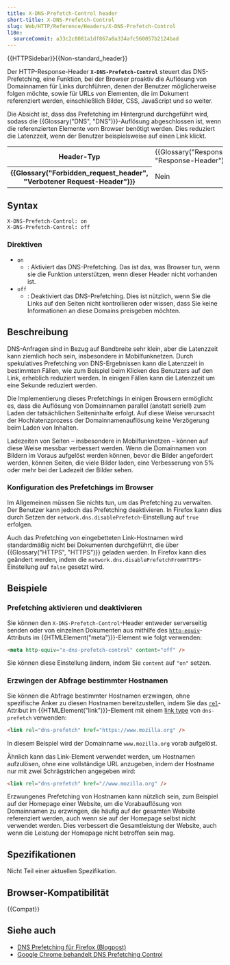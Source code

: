 ```yaml
---
title: X-DNS-Prefetch-Control header
short-title: X-DNS-Prefetch-Control
slug: Web/HTTP/Reference/Headers/X-DNS-Prefetch-Control
l10n:
  sourceCommit: a33c2c8081a1df867a0a334afc560057b2124bad
---
```


{{HTTPSidebar}}{{Non-standard_header}}

Der HTTP-Response-Header **`X-DNS-Prefetch-Control`** steuert das DNS-Prefetching, eine Funktion, bei der Browser proaktiv die Auflösung von Domainnamen für Links durchführen, denen der Benutzer möglicherweise folgen möchte, sowie für URLs von Elementen, die im Dokument referenziert werden, einschließlich Bilder, CSS, JavaScript und so weiter.

Die Absicht ist, dass das Prefetching im Hintergrund durchgeführt wird, sodass die {{Glossary("DNS", "DNS")}}-Auflösung abgeschlossen ist, wenn die referenzierten Elemente vom Browser benötigt werden.
Dies reduziert die Latenzzeit, wenn der Benutzer beispielsweise auf einen Link klickt.

<table class="properties">
  <tbody>
    <tr>
      <th scope="row">Header-Typ</th>
      <td>{{Glossary("Response_header", "Response-Header")}}</td>
    </tr>
    <tr>
      <th scope="row">{{Glossary("Forbidden_request_header", "Verbotener Request-Header")}}</th>
      <td>Nein</td>
    </tr>
  </tbody>
</table>

## Syntax

```http
X-DNS-Prefetch-Control: on
X-DNS-Prefetch-Control: off
```

### Direktiven

- `on`
  - : Aktiviert das DNS-Prefetching. Das ist das, was Browser tun, wenn sie die Funktion unterstützen, wenn dieser Header nicht vorhanden ist.
- `off`
  - : Deaktiviert das DNS-Prefetching. Dies ist nützlich, wenn Sie die Links auf den Seiten nicht kontrollieren oder wissen, dass Sie keine Informationen an diese Domains preisgeben möchten.

## Beschreibung

DNS-Anfragen sind in Bezug auf Bandbreite sehr klein, aber die Latenzzeit kann ziemlich hoch sein, insbesondere in Mobilfunknetzen. Durch spekulatives Prefetching von DNS-Ergebnissen kann die Latenzzeit in bestimmten Fällen, wie zum Beispiel beim Klicken des Benutzers auf den Link, erheblich reduziert werden. In einigen Fällen kann die Latenzzeit um eine Sekunde reduziert werden.

Die Implementierung dieses Prefetchings in einigen Browsern ermöglicht es, dass die Auflösung von Domainnamen parallel (anstatt seriell) zum Laden der tatsächlichen Seiteninhalte erfolgt. Auf diese Weise verursacht der Hochlatenzprozess der Domainnamenauflösung keine Verzögerung beim Laden von Inhalten.

Ladezeiten von Seiten – insbesondere in Mobilfunknetzen – können auf diese Weise messbar verbessert werden. Wenn die Domainnamen von Bildern im Voraus aufgelöst werden können, bevor die Bilder angefordert werden, können Seiten, die viele Bilder laden, eine Verbesserung von 5% oder mehr bei der Ladezeit der Bilder sehen.

### Konfiguration des Prefetchings im Browser

Im Allgemeinen müssen Sie nichts tun, um das Prefetching zu verwalten. Der Benutzer kann jedoch das Prefetching deaktivieren. In Firefox kann dies durch Setzen der `network.dns.disablePrefetch`-Einstellung auf `true` erfolgen.

Auch das Prefetching von eingebetteten Link-Hostnamen wird standardmäßig nicht bei Dokumenten durchgeführt, die über {{Glossary("HTTPS", "HTTPS")}} geladen werden. In Firefox kann dies geändert werden, indem die `network.dns.disablePrefetchFromHTTPS`-Einstellung auf `false` gesetzt wird.

## Beispiele

### Prefetching aktivieren und deaktivieren

Sie können den `X-DNS-Prefetch-Control`-Header entweder serverseitig senden oder von einzelnen Dokumenten aus mithilfe des [`http-equiv`](/de/docs/Web/HTML/Reference/Elements/meta/http-equiv)-Attributs im {{HTMLElement("meta")}}-Element wie folgt verwenden:

```html
<meta http-equiv="x-dns-prefetch-control" content="off" />
```

Sie können diese Einstellung ändern, indem Sie `content` auf `"on"` setzen.

### Erzwingen der Abfrage bestimmter Hostnamen

Sie können die Abfrage bestimmter Hostnamen erzwingen, ohne spezifische Anker zu diesen Hostnamen bereitzustellen, indem Sie das [`rel`](/de/docs/Web/HTML/Reference/Elements/link#rel)-Attribut im {{HTMLElement("link")}}-Element mit einem [link type](/de/docs/Web/HTML/Reference/Attributes/rel) von `dns-prefetch` verwenden:

```html
<link rel="dns-prefetch" href="https://www.mozilla.org" />
```

In diesem Beispiel wird der Domainname `www.mozilla.org` vorab aufgelöst.

Ähnlich kann das Link-Element verwendet werden, um Hostnamen aufzulösen, ohne eine vollständige URL anzugeben, indem der Hostname nur mit zwei Schrägstrichen angegeben wird:

```html
<link rel="dns-prefetch" href="//www.mozilla.org" />
```

Erzwungenes Prefetching von Hostnamen kann nützlich sein, zum Beispiel auf der Homepage einer Website, um die Vorabauflösung von Domainnamen zu erzwingen, die häufig auf der gesamten Website referenziert werden, auch wenn sie auf der Homepage selbst nicht verwendet werden. Dies verbessert die Gesamtleistung der Website, auch wenn die Leistung der Homepage nicht betroffen sein mag.

## Spezifikationen

Nicht Teil einer aktuellen Spezifikation.

## Browser-Kompatibilität

{{Compat}}

## Siehe auch

- [DNS Prefetching für Firefox (Blogpost)](https://bitsup.blogspot.com/2008/11/dns-prefetching-for-firefox.html)
- [Google Chrome behandelt DNS Prefetching Control](https://www.chromium.org/developers/design-documents/dns-prefetching/)
